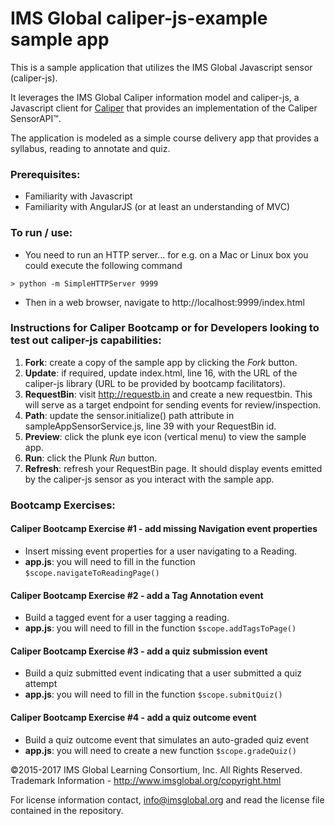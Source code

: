 # IMS Global caliper-js-example sample app

This is a sample application that utilizes the IMS Global Javascript sensor (caliper-js).

It leverages the IMS Global Caliper information model and caliper-js, a Javascript client for [Caliper](http://www.imsglobal.org) that provides an implementation of the Caliper SensorAPI™.

The application is modeled as a simple course delivery app that provides a syllabus, reading to annotate and quiz.

### Prerequisites:
* Familiarity with Javascript
* Familiarity with AngularJS (or at least an understanding of MVC)

### To run / use:
* You need to run an HTTP server... for e.g. on a Mac or Linux box you could execute the following command
```
> python -m SimpleHTTPServer 9999
```
* Then in a web browser, navigate to http://localhost:9999/index.html

### Instructions for Caliper Bootcamp or for Developers looking to test out caliper-js capabilities:
1. **Fork**: create a copy of the sample app by clicking the *Fork* button.
2. **Update**: if required, update index.html, line 16, with the URL of the caliper-js library (URL to be provided by bootcamp facilitators).
3. **RequestBin**: visit http://requestb.in and create a new requestbin. This will serve as a target endpoint for sending events for review/inspection.
4. **Path**: update the sensor.initialize() path attribute in sampleAppSensorService.js, line 39 with your RequestBin id.
5. **Preview**: click the plunk eye icon (vertical menu) to view the sample app.
6. **Run**: click the Plunk *Run* button.
7. **Refresh**: refresh your RequestBin page.  It should display events emitted by the caliper-js sensor as you interact with the sample app.

### Bootcamp Exercises:

#### Caliper Bootcamp Exercise #1 - add missing Navigation event properties
* Insert missing event properties for a user navigating to a Reading.
* **app.js**: you will need to fill in the function ```$scope.navigateToReadingPage()```

#### Caliper Bootcamp Exercise #2 - add a Tag Annotation event
* Build a tagged event for a user tagging a reading.
* **app.js**: you will need to fill in the function ```$scope.addTagsToPage()```

#### Caliper Bootcamp Exercise #3 - add a quiz submission event
* Build a quiz submitted event indicating that a user submitted a quiz attempt
* **app.js**: you will need to fill in the function ```$scope.submitQuiz()```

#### Caliper Bootcamp Exercise #4 - add a quiz outcome event
* Build a quiz outcome event that simulates an auto-graded quiz event
* **app.js**: you will need to create a new function ```$scope.gradeQuiz()```

©2015-2017 IMS Global Learning Consortium, Inc. All Rights Reserved.  
Trademark Information - http://www.imsglobal.org/copyright.html

For license information contact, info@imsglobal.org and read the license file contained in the repository.